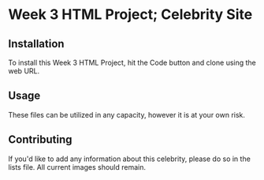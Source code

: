 
# Week 3 HTML Project; Celebrity Site

## Installation
To install this Week 3 HTML Project, hit the Code button and clone using the web URL. 

## Usage
These files can be utilized in any capacity, however it is at your own risk.

## Contributing
If you'd like to add any information about this celebrity, please do so in the lists file. All current images should remain. 